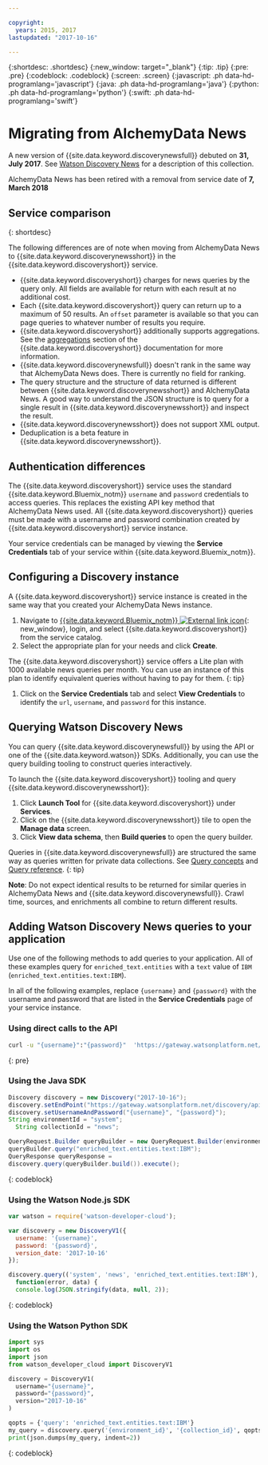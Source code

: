 ```yaml
---

copyright:
  years: 2015, 2017
lastupdated: "2017-10-16"

---
```


{:shortdesc: .shortdesc}
{:new_window: target="_blank"}
{:tip: .tip}
{:pre: .pre}
{:codeblock: .codeblock}
{:screen: .screen}
{:javascript: .ph data-hd-programlang='javascript'}
{:java: .ph data-hd-programlang='java'}
{:python: .ph data-hd-programlang='python'}
{:swift: .ph data-hd-programlang='swift'}

# Migrating from AlchemyData News

A new version of {{site.data.keyword.discoverynewsfull}} debuted on **31, July 2017**. See [Watson Discovery News](/docs/services/discovery/watson-discovery-news.html) for a description of this collection.

AlchemyData News has been retired with a removal from service date of **7, March 2018**

## Service comparison
{: shortdesc}

The following differences are of note when moving from AlchemyData News to {{site.data.keyword.discoverynewsshort}} in the {{site.data.keyword.discoveryshort}} service.

- {{site.data.keyword.discoveryshort}} charges for news queries by the query only. All fields are available for return with each result at no additional cost.
- Each {{site.data.keyword.discoveryshort}} query can return up to a maximum of 50 results. An `offset` parameter is available so that you can page queries to whatever number of results you require.
- {{site.data.keyword.discoveryshort}} additionally supports aggregations. See the [aggregations](/docs/services/discovery/query-reference.html#aggregations) section of the {{site.data.keyword.discoveryshort}} documentation for more information.
- {{site.data.keyword.discoverynewsfull}} doesn't rank in the same way that AlchemyData News does. There is currently no field for ranking.
- The query structure and the structure of data returned is different between {{site.data.keyword.discoverynewsshort}} and AlchemyData News. A good way to understand the JSON structure is to query for a single result in {{site.data.keyword.discoverynewsshort}} and inspect the result.
- {{site.data.keyword.discoverynewsshort}} does not support XML output.
- Deduplication is a beta feature in {{site.data.keyword.discoverynewsshort}}.

## Authentication differences

The {{site.data.keyword.discoveryshort}} service uses the standard {{site.data.keyword.Bluemix_notm}} `username` and `password` credentials to access queries. This replaces the existing API key method that AlchemyData News used. All {{site.data.keyword.discoveryshort}} queries must be made with a username and password combination created by {{site.data.keyword.discoveryshort}} service instance.

Your service credentials can be managed by viewing the **Service Credentials** tab of your service within {{site.data.keyword.Bluemix_notm}}.

## Configuring a Discovery instance

A {{site.data.keyword.discoveryshort}} service instance is created in the same way that you created your AlchemyData News instance.

1. Navigate to [{{site.data.keyword.Bluemix_notm}} ![External link icon](../../icons/launch-glyph.svg "External link icon")](https://console.ng.bluemix.net/catalog/services/discovery/){: new_window}, login, and select {{site.data.keyword.discoveryshort}} from the service catalog.
1. Select the appropriate plan for your needs and click **Create**.

  The {{site.data.keyword.discoveryshort}} service offers a Lite plan with 1000 available news queries per month. You can use an instance of this plan to identify equivalent queries without having to pay for them.
  {: tip}

1. Click on the **Service Credentials** tab and select **View Credentials** to identify the `url`, `username`, and `password` for this instance.

## Querying Watson Discovery News

You can query {{site.data.keyword.discoverynewsfull}} by using the API or one of the {{site.data.keyword.watson}} SDKs. Additionally, you can use the query building tooling to construct queries interactively.

To launch the {{site.data.keyword.discoveryshort}} tooling and query {{site.data.keyword.discoverynewsshort}}:

1. Click **Launch Tool** for {{site.data.keyword.discoveryshort}} under **Services**.
1. Click on the {{site.data.keyword.discoverynewsshort}} tile to open the **Manage data** screen.
1. Click **View data schema**, then **Build queries** to open the query builder.

  Queries in {{site.data.keyword.discoverynewsfull}} are structured the same way as queries written for private data collections. See [Query concepts](/docs/services/discovery/using.html) and [Query reference](/docs/services/discovery/query-reference.html).
  {: tip}

**Note**: Do not expect identical results to be returned for similar queries in AlchemyData News and {{site.data.keyword.discoverynewsfull}}. Crawl time, sources, and enrichments all combine to return different results.

## Adding Watson Discovery News queries to your application

Use one of the following methods to add queries to your application. All of these examples query for `enriched_text.entities` with a `text` value of `IBM` (`enriched_text.entities.text:IBM`).

In all of the following examples, replace `{username}` and `{password}` with the username and password that are listed in the **Service Credentials** page of your service instance.

### Using direct calls to the API

```bash
curl -u "{username}":"{password}"  'https://gateway.watsonplatform.net/discovery/api/v1/environments/system/collections/news/query?version=2017-10-16&query=enriched_text.entities.text:IBM'
```
{: pre}

### Using the Java SDK

```java
Discovery discovery = new Discovery("2017-10-16");
discovery.setEndPoint("https://gateway.watsonplatform.net/discovery/api/v1");
discovery.setUsernameAndPassword("{username}", "{password}");  
String environmentId = "system";
  String collectionId = "news";

QueryRequest.Builder queryBuilder = new QueryRequest.Builder(environmentId,collectionId);  
queryBuilder.query("enriched_text.entities.text:IBM");  
QueryResponse queryResponse =  
discovery.query(queryBuilder.build()).execute();
```
{: codeblock}

### Using the Watson Node.js SDK

```javascript
var watson = require('watson-developer-cloud');

var discovery = new DiscoveryV1({  
  username: '{username}',  
  password: '{password}',  
  version_date: '2017-10-16'  
});  

discovery.query(('system', 'news', 'enriched_text.entities.text:IBM'),  
  function(error, data) {  
  console.log(JSON.stringify(data, null, 2));  
```
{: codeblock}

### Using the Watson Python SDK

```python
import sys
import os
import json
from watson_developer_cloud import DiscoveryV1

discovery = DiscoveryV1(
  username="{username}",
  password="{password}",
  version="2017-10-16"
)

qopts = {'query': 'enriched_text.entities.text:IBM'}
my_query = discovery.query('{environment_id}', '{collection_id}', qopts)
print(json.dumps(my_query, indent=2))
```
{: codeblock}
